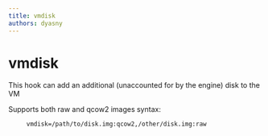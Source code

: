 ```yaml
---
title: vmdisk
authors: dyasny
---
```


# vmdisk

This hook can add an additional (unaccounted for by the engine) disk to the VM

Supports both raw and qcow2 images syntax:

         vmdisk=/path/to/disk.img:qcow2,/other/disk.img:raw

